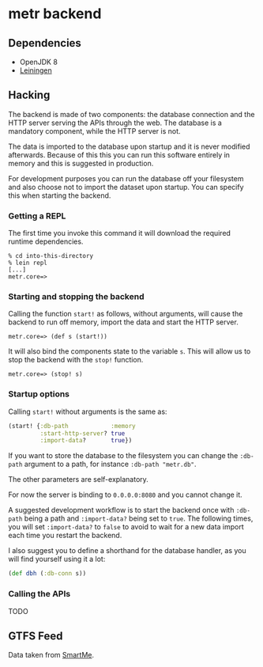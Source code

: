 # metr backend

## Dependencies

* OpenJDK 8
* [Leiningen][Lein-Home]

## Hacking

The backend is made of two components: the database connection and the
HTTP server serving the APIs through the web. The database is a mandatory
component, while the HTTP server is not.

The data is imported to the database upon startup and it is never modified
afterwards. Because of this this you can run this software entirely in memory
and this is suggested in production.

For development purposes you can run the database off your filesystem and also
choose not to import the dataset upon startup. You can specify this when
starting the backend.

### Getting a REPL

The first time you invoke this command it will download the required runtime
dependencies.

```
% cd into-this-directory
% lein repl
[...]
metr.core=>
```

### Starting and stopping the backend

Calling the function `start!` as follows, without arguments, will cause the
backend to run off memory, import the data and start the HTTP server.

```
metr.core=> (def s (start!))
```

It will also bind the components state to the variable `s`. This will allow us
to stop the backend with the `stop!` function.

```
metr.core=> (stop! s)
```

### Startup options

Calling `start!` without arguments is the same as:

```clojure
(start! {:db-path            :memory
         :start-http-server? true
         :import-data?       true})
```

If you want to store the database to the filesystem you can change the
`:db-path` argument to a path, for instance `:db-path "metr.db"`.

The other parameters are self-explanatory.

For now the server is binding to `0.0.0.0:8080` and you cannot change it.

A suggested development workflow is to start the backend once with `:db-path`
being a path and `:import-data?` being set to `true`. The following times, you
will set `:import-data?` to `false` to avoid to wait for a new data import each
time you restart the backend.

I also suggest you to define a shorthand for the database handler, as you will
find yourself using it a lot:

```clojure
(def dbh (:db-conn s))
```

### Calling the APIs

TODO

## GTFS Feed

Data taken from [SmartMe][SmartMe-GTFS].

[Lein-Home]: https://leiningen.org/
[SmartMe-GTFS]: http://smartme-data.unime.it/dataset/dati-del-trasporto-pubblico-urbano-atm-in-formato-gtfs
